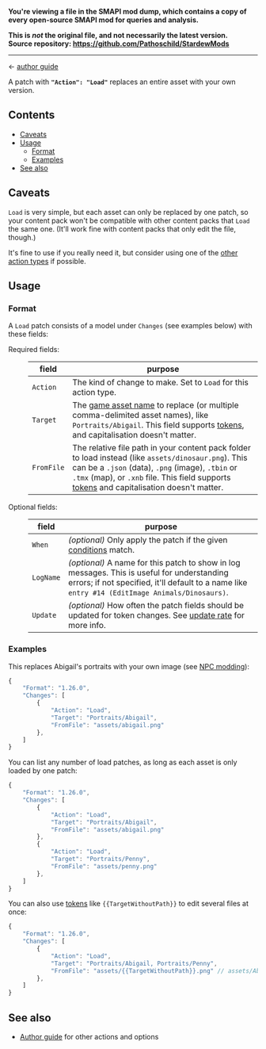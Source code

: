 **You're viewing a file in the SMAPI mod dump, which contains a copy of every open-source SMAPI mod
for queries and analysis.**

**This is _not_ the original file, and not necessarily the latest version.**  
**Source repository: https://github.com/Pathoschild/StardewMods**

----

← [author guide](../author-guide.md)

A patch with **`"Action": "Load"`** replaces an entire asset with your own version.

## Contents
* [Caveats](#caveats)
* [Usage](#usage)
  * [Format](#format)
  * [Examples](#examples)
* [See also](#see-also)

## Caveats
`Load` is very simple, but each asset can only be replaced by one patch, so your content pack won't
be compatible with other content packs that `Load` the same one. (It'll work fine with content
packs that only edit the file, though.)

It's fine to use if you really need it, but consider using one of the [other action
types](../author-guide.md#actions) if possible.

## Usage
### Format
A `Load` patch consists of a model under `Changes` (see examples below) with these fields:

<dl>
<dt>Required fields:</dt>
<dd>

field     | purpose
--------- | -------
`Action`  | The kind of change to make. Set to `Load` for this action type.
`Target`  | The [game asset name](../author-guide.md#what-is-an-asset) to replace (or multiple comma-delimited asset names), like `Portraits/Abigail`. This field supports [tokens](../author-guide.md#tokens), and capitalisation doesn't matter.
`FromFile` | The relative file path in your content pack folder to load instead (like `assets/dinosaur.png`). This can be a `.json` (data), `.png` (image), `.tbin` or `.tmx` (map), or `.xnb` file. This field supports [tokens](../author-guide.md#tokens) and capitalisation doesn't matter.

</dd>
<dt>Optional fields:</dt>
<dd>

field     | purpose
--------- | -------
`When`    | _(optional)_ Only apply the patch if the given [conditions](../author-guide.md#conditions) match.
`LogName` | _(optional)_ A name for this patch to show in log messages. This is useful for understanding errors; if not specified, it'll default to a name like `entry #14 (EditImage Animals/Dinosaurs)`.
`Update`  | _(optional)_ How often the patch fields should be updated for token changes. See [update rate](../author-guide.md#update-rate) for more info.

</dd>
</dl>

### Examples
This replaces Abigail's portraits with your own image (see [NPC modding](https://stardewvalleywiki.com/Modding:NPC_data)):
```js
{
    "Format": "1.26.0",
    "Changes": [
        {
            "Action": "Load",
            "Target": "Portraits/Abigail",
            "FromFile": "assets/abigail.png"
        },
    ]
}
```

You can list any number of load patches, as long as each asset is only loaded by one patch:

```js
{
    "Format": "1.26.0",
    "Changes": [
        {
            "Action": "Load",
            "Target": "Portraits/Abigail",
            "FromFile": "assets/abigail.png"
        },
        {
            "Action": "Load",
            "Target": "Portraits/Penny",
            "FromFile": "assets/penny.png"
        },
    ]
}
```

You can also use [tokens](../author-guide.md#tokens) like `{{TargetWithoutPath}}` to edit several
files at once:

```js
{
    "Format": "1.26.0",
    "Changes": [
        {
            "Action": "Load",
            "Target": "Portraits/Abigail, Portraits/Penny",
            "FromFile": "assets/{{TargetWithoutPath}}.png" // assets/Abigail.png, assets/Penny.png
        },
    ]
}
```

## See also
* [Author guide](../author-guide.md) for other actions and options

